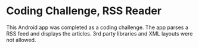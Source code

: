 # Coding Challenge, RSS Reader
This Android app was completed as a coding challenge. The app parses a RSS feed and displays the articles. 3rd party libraries and XML layouts were not allowed.
